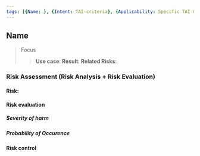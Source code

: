 ```yaml
---
tags: [{Name: }, {Intent: TAI-criteria}, {Applicability: Specific TAI Criteria Section}, {Usage Example: }]
---
```


## Name
> Focus 
>> **Use case**: 
>> **Result**: 
>> **Related Risks**:

### Risk Assessment (Risk Analysis + Risk Evaluation) 

#### Risk: 


#### Risk evaluation

##### Severity of harm

##### Probability of Occurence


#### Risk control